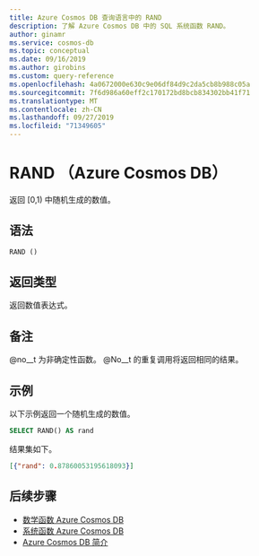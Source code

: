 ```yaml
---
title: Azure Cosmos DB 查询语言中的 RAND
description: 了解 Azure Cosmos DB 中的 SQL 系统函数 RAND。
author: ginamr
ms.service: cosmos-db
ms.topic: conceptual
ms.date: 09/16/2019
ms.author: girobins
ms.custom: query-reference
ms.openlocfilehash: 4a0672000e630c9e06df84d9c2da5cb8b988c05a
ms.sourcegitcommit: 7f6d986a60eff2c170172bd8bcb834302bb41f71
ms.translationtype: MT
ms.contentlocale: zh-CN
ms.lasthandoff: 09/27/2019
ms.locfileid: "71349605"
---
```

# <a name="rand-azure-cosmos-db"></a>RAND （Azure Cosmos DB）
 返回 [0,1) 中随机生成的数值。
 
## <a name="syntax"></a>语法
  
```sql
RAND ()  
```  

## <a name="return-types"></a>返回类型

  返回数值表达式。

## <a name="remarks"></a>备注

  @no__t 为非确定性函数。 @No__t 的重复调用将返回相同的结果。

## <a name="examples"></a>示例
  
  以下示例返回一个随机生成的数值。
  
```sql
SELECT RAND() AS rand 
```  
  
 结果集如下。  
  
```json
[{"rand": 0.87860053195618093}]  
``` 

## <a name="next-steps"></a>后续步骤

- [数学函数 Azure Cosmos DB](sql-query-mathematical-functions.md)
- [系统函数 Azure Cosmos DB](sql-query-system-functions.md)
- [Azure Cosmos DB 简介](introduction.md)
